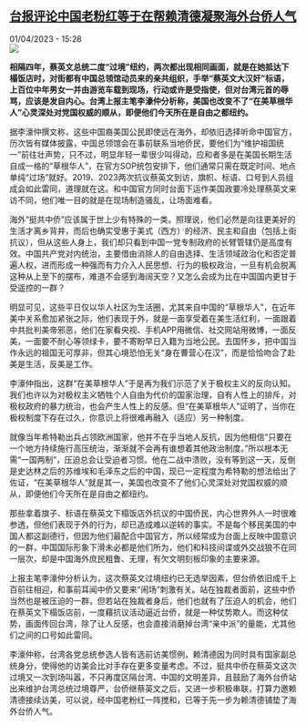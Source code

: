 <!--1680356702000-->
[台报评论中国老粉红等于在帮赖清德凝聚海外台侨人气](https://www.rfi.fr/cn/%E4%B8%AD%E5%9B%BD/20230401-%E5%8F%B0%E6%8A%A5%E8%AF%84%E8%AE%BA%E4%B8%AD%E5%9B%BD%E8%80%81%E7%B2%89%E7%BA%A2%E7%AD%89%E4%BA%8E%E5%9C%A8%E5%B8%AE%E8%B5%96%E6%B8%85%E5%BE%B7%E5%87%9D%E8%81%9A%E6%B5%B7%E5%A4%96%E5%8F%B0%E4%BE%A8%E4%BA%BA%E6%B0%94)
------

<div>01/04/2023 - 15:28</div><img src="https://s.rfi.fr/media/display/f3aba664-d090-11ed-9ff2-005056bfb2b6/w:1280/p:16x9/sbnyt3.jpg"><p><strong>相隔四年，蔡英文总统二度“过境”纽约，两次都出现相同画面，就是在她抵达下榻饭店时，对街都有中国总领馆动员来的亲共组织，手举“蔡英文大汉奸”标语，上百位中年男女一并由游览车载到现场，行动或许是受指使，但对台湾元首的辱骂，应该是发自内心。台湾上报主笔李濠仲分析称，美国也改变不了“在美草根华人”心灵深处对党国权威的顺从，即便他们今天所在是自由之都纽约。                    </strong></p><div><p>据李濠仲撰文称，这些中国裔美国公民即使远在海外，却依旧选择听命中国官方，历次皆有媒体披露，中国总领馆会在事前联系当地侨民，要他们为“维护祖国统一”前往壮声势，只不过，明显年轻一辈很少叫得动，应和者多是在美国长期生活自成一格的“草根华人”，在官方SOP统包安排下，他们通常只需在既定时间、地点单纯“过场”就好。2019、2023两次抗议蔡英文到访，旗帜、标语、口号到人员组成会如此雷同，道理就在这。和中国官方同时台面下运作美国政要冷处理蔡英文来访不同，他们唯一目的就是在现场制造骚乱，让场面难看。</p><p>海外“挺共中侨”应该属于世上少有特殊的一类。照理说，他们必然是向往更美好的生活才离乡背井，而后也确实受惠于美式（西方）的经济、民主和自由（包括上街抗议），但从这些人身上，我们却只看到中国一党专制政府的长臂管辖仍是高度有效。中国共产党对内统治，主要借由消除人的自由选择、生活领域政治化和否定普遍人权，进而形成一种强而有力介入人民思想、行为的极权政治，一旦有机会脱离这种从上至下的摆布，难道不会感到海阔天空？又怎么会成为比在中国国内更甘于受遥控的一群？</p><p>明显可见，这些平日仅以华人社区为生活圈，尤其来自中国的“草根华人”，在近年美中关系愈加紧张之际，他们表现于外，就是一面享受着在美生活红利，一面跟着中共批判美帝邪恶，他们在家看央视、手机APP用微信、社交网站用微博，一面反美，一面要不耐心等领绿卡，要不寄盼早日入籍为当地公民。去国怀乡，把中国当作永远的祖国无可厚非，但其心境恐怕无关“身在曹营心在汉”，而是恰恰吻合了赴美是生活，反美是工作。</p><p>李濠仲指出，这群“在美草根华人”于是再为我们示范了关于极权主义的反向认知。我们也许以为对极权主义牺牲个人自由为代价的国家治理，自有人性上的排斥，对极权政府的暴力统治，也会产生人性上的反感。但“在美草根华人”证明了，当你在极权制度下存在过久，你意识上将很难再融入（适应）另一种制度。</p><p>就像当年希特勒出兵占领欧洲国家，他并不在乎当地人反抗，因为他相信“只要在一个地方持续施行高压统治，渐渐就不会再有谁想着其他政治制度。”所以根本无需“一国两制”，压迫总会让受迫者习惯。他在二战中溃败，没有等到这一天，反倒是史达林之后的苏维埃和毛泽东之后的中国，现已一定程度为希特勒的想法给出了佐证，“在美草根华人”就是其一，美国也改变不了他们心灵深处对党国权威的顺从，即便他们今天所在是自由之都纽约。</p><p>那些拿着旗子、标语在蔡英文下榻饭店外抗议的中国侨民，内心世界外人一时很难参透，但他们表现于外的行为，却已造成难以逆转的事实。不是每个移民美国的中国人都这副德行，但因为他们最配合中国官方，所以经常成为台面上反映中国意识的一群，中国国际形象下滑未必都是他们所为，他们和科技间谍或外交战狼不在同一层次，却是中国海外庶民粗鲁、无理，有欠文明刻板印象的主要来源。</p><p>上报主笔李濠仲分析认为，这次蔡英文过境纽约已无选举因素，但台侨依旧成千上百前往相迎，和事前耳闻中侨又要来“闹场”刺激有关。站在独裁者面前，这些中侨当然也是被压迫的一群，但若站在独裁者身后，他们也就有了压迫人的机会，他们在蔡英文下榻饭店前，一度藉抗议活动逼近台侨，就是一种仗势欺人。而这种仗势，画面传回台湾，除了让人反感，也会直接消磨掉台湾“亲中派”的量能，尤其他们之间的口号如此雷同。</p><p>李濠仲称，台湾各党总统参选人皆有选前访美惯例，赖清德因为同时具有国家副总统身分，使得他的访美会比对手存在更多变量考虑。不过，挺共中侨在蔡英文这次过境又一次到场叫嚣，不只再度区隔台湾、中国的文明差异，且鼓励了海外台侨站出来维护台湾总统过境尊严，台侨继蔡英文之后，又进一步积极串联，打算力邀赖清德接续访美，可以说，经中国老粉红一阵搅和，已等于先一步为赖清德铺垫了海外台侨人气。</p><div data-selfpromo-newsletter></div><div data-selfpromo-app></div></div>
